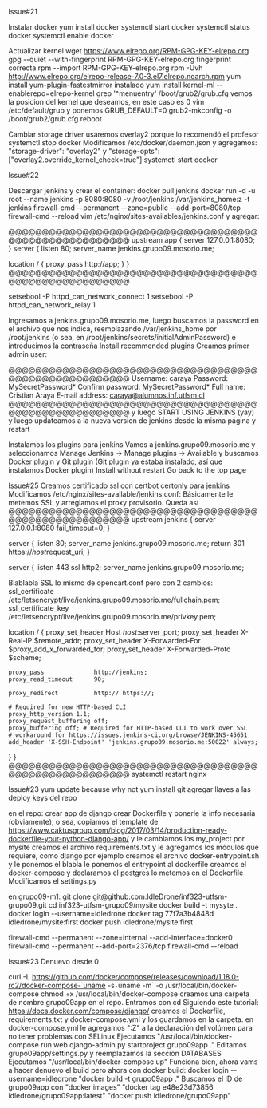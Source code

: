 Issue#21

Instalar docker
yum install docker
systemctl start docker
systemctl status docker
systemctl enable docker

Actualizar kernel
wget https://www.elrepo.org/RPM-GPG-KEY-elrepo.org
gpg --quiet --with-fingerprint RPM-GPG-KEY-elrepo.org
fingerprint correcta
rpm --import RPM-GPG-KEY-elrepo.org
rpm -Uvh http://www.elrepo.org/elrepo-release-7.0-3.el7.elrepo.noarch.rpm
yum install yum-plugin-fastestmirror
instalado
yum install kernel-ml --enablerepo=elrepo-kernel
grep '^menuentry' /boot/grub2/grub.cfg
vemos la posicion del kernel que deseamos, en este caso es 0
vim /etc/default/grub y ponemos GRUB_DEFAULT=0
grub2-mkconfig -o /boot/grub2/grub.cfg
reboot

Cambiar storage driver
usaremos overlay2 porque lo recomendó el profesor
systemctl stop docker
Modificamos /etc/docker/daemon.json y agregamos:  "storage-driver": "overlay2" y "storage-opts": ["overlay2.override_kernel_check=true"]
systemctl start docker


Issue#22

Descargar jenkins y crear el container:
docker pull jenkins
docker run -d -u root --name jenkins -p 8080:8080 -v /root/jenkins:/var/jenkins_home:z -t jenkins
firewall-cmd --permanent --zone=public --add-port=8080/tcp
firewall-cmd --reload
vim /etc/nginx/sites-availables/jenkins.conf y agregar:

@@@@@@@@@@@@@@@@@@@@@@@@@@@@@@@@@@@@@@@@@@@@@@@@@@@@@@@
upstream app {
  server 127.0.0.1:8080;
}
server {
  listen 80;
  server_name jenkins.grupo09.mosorio.me;

  location / {
    proxy_pass http://app;
  }
}
@@@@@@@@@@@@@@@@@@@@@@@@@@@@@@@@@@@@@@@@@@@@@@@@@@@@@@@

setsebool -P httpd\_can\_network_connect 1
setsebool -P httpd\_can\_network_relay 1

Ingresamos a jenkins.grupo09.mosorio.me, luego buscamos la password en el archivo que nos indica, reemplazando /var/jenkins\_home por /root/jenkins (o sea, en /root/jenkins/secrets/initialAdminPassword) e introducimos la contraseña
Install recommended plugins
Creamos primer admin user:

@@@@@@@@@@@@@@@@@@@@@@@@@@@@@@@@@@@@@@@@@@@@@@@@@@@@@@@
Username: caraya
Password: MySecretPassword*
Confirm password: MySecretPassword*
Full name: Cristian Araya
E-mail address: caraya@alumnos.inf.utfsm.cl
@@@@@@@@@@@@@@@@@@@@@@@@@@@@@@@@@@@@@@@@@@@@@@@@@@@@@@@
y luego START USING JENKINS (yay)
y luego updateamos a la nueva version de jenkins desde la misma página y restart

Instalamos los plugins para jenkins
Vamos a jenkins.grupo09.mosorio.me y seleccionamos Manage Jenkins -> Manage plugins -> Available y buscamos Docker plugin y Git plugin (Git plugin ya estaba instalado, así que instalamos Docker plugin)
Install without restart
Go back to the top page

Issue#25
Creamos certificado ssl con certbot certonly para jenkins
Modificamos /etc/nginx/sites-available/jenkins.conf:
Básicamente le metemos SSL y arreglamos el proxy provisorio. Queda así
@@@@@@@@@@@@@@@@@@@@@@@@@@@@@@@@@@@@@@@@@@@@@@@@@@@@@@@
upstream jenkins {
  server 127.0.0.1:8080 fail_timeout=0;
}

server {
  listen 80;
  server_name jenkins.grupo09.mosorio.me;
  return 301 https://$host$request_uri;
}

server {
  listen 443 ssl http2;
  server_name jenkins.grupo09.mosorio.me;

Blablabla SSL lo mismo de opencart.conf pero con 2 cambios:
ssl_certificate /etc/letsencrypt/live/jenkins.grupo09.mosorio.me/fullchain.pem;
ssl_certificate_key /etc/letsencrypt/live/jenkins.grupo09.mosorio.me/privkey.pem;

location / {
    proxy_set_header        Host $host:$server_port;
    proxy_set_header        X-Real-IP $remote_addr;
    proxy_set_header        X-Forwarded-For $proxy_add_x_forwarded_for;
    proxy_set_header        X-Forwarded-Proto $scheme;

    proxy_pass              http://jenkins;
    proxy_read_timeout      90;

    proxy_redirect          http:// https://;

    # Required for new HTTP-based CLI
    proxy_http_version 1.1;
    proxy_request_buffering off;
    proxy_buffering off; # Required for HTTP-based CLI to work over SSL
    # workaround for https://issues.jenkins-ci.org/browse/JENKINS-45651
    add_header 'X-SSH-Endpoint' 'jenkins.grupo09.mosorio.me:50022' always;
  }
}
@@@@@@@@@@@@@@@@@@@@@@@@@@@@@@@@@@@@@@@@@@@@@@@@@@@@@@@
systemctl restart nginx

Issue#23
yum update because why not
yum install git
agregar llaves a las deploy keys del repo

en el repo:
crear app de django
crear Dockerfile y ponerle la info necesaria (obviamente), o sea, copiamos el template de https://www.caktusgroup.com/blog/2017/03/14/production-ready-dockerfile-your-python-django-app/ y le cambiamos los my_project por mysite
creamos el archivo requirements.txt y le agregamos los módulos que requiere, como django por ejemplo
creamos el archivo docker-entrypoint.sh y le ponemos el blabla
le ponemos el entrypoint al dockerfile
creamos el docker-compose y declaramos el postgres
lo metemos en el Dockerfile
Modificamos el settings.py

en grupo09-m1:
git clone git@github.com:IdleDrone/inf323-utfsm-grupo09.git
cd inf323-utfsm-grupo09/mysite
docker build -t mysyte .
docker login --username=idledrone
docker tag 77f7a3b4848d idledrone/mysite:first
docker push idledrone/mysite:first

firewall-cmd --permanent --zone=internal --add-interface=docker0
firewall-cmd --permanent --add-port=2376/tcp
firewall-cmd --reload

Issue#23 Denuevo desde 0

curl -L https://github.com/docker/compose/releases/download/1.18.0-rc2/docker-compose-`uname -s`-`uname -m` -o /usr/local/bin/docker-compose
chmod +x /usr/local/bin/docker-compose
creamos una carpeta de nombre grupo09app en el repo. Entramos con cd
Siguiendo este tutorial: https://docs.docker.com/compose/django/ creamos el Dockerfile, requirements.txt y docker-compose.yml y los guardamos en la carpeta. en docker-compose.yml le agregamos ":Z" a la declaración del volúmen para no tener problemas con SELinux
Ejecutamos "/usr/local/bin/docker-compose run web django-admin.py startproject grupo09app ."
Editamos grupo09app/settings.py y reemplazamos la sección DATABASES
Ejecutamos "/usr/local/bin/docker-compose up"
Funciona bien, ahora vams a hacer denuevo el build pero ahora con docker build:
docker login --username=idledrone
"docker build -t grupo09app ."
Buscamos el ID de grupo09app con "docker images"
"docker tag e48e23d73856 idledrone/grupo09app:latest"
"docker push idledrone/grupo09app"
